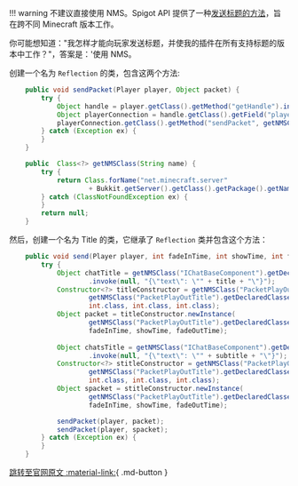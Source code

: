 !!! warning
    不建议直接使用 NMS。Spigot API 提供了一种[发送标题的方法](https://hub.spigotmc.org/javadocs/bukkit/org/bukkit/entity/Player.html#sendTitle(java.lang.String,java.lang.String,int,int,int))，旨在跨不同 Minecraft 版本工作。

你可能想知道："我怎样才能向玩家发送标题，并使我的插件在所有支持标题的版本中工作？"，答案是：'使用 NMS。

创建一个名为 `Reflection` 的类，包含这两个方法:

```java
    public void sendPacket(Player player, Object packet) {
        try {
            Object handle = player.getClass().getMethod("getHandle").invoke(player);
            Object playerConnection = handle.getClass().getField("playerConnection").get(handle);
            playerConnection.getClass().getMethod("sendPacket", getNMSClass("Packet")).invoke(playerConnection, packet);
        } catch (Exception ex) {
        }
    }

    public  Class<?> getNMSClass(String name) {
        try {
            return Class.forName("net.minecraft.server"
                    + Bukkit.getServer().getClass().getPackage().getName().split("\\.")[3] + "." + name);
        } catch (ClassNotFoundException ex) {
        }
        return null;
    }
```

然后，创建一个名为 Title 的类，它继承了 `Reflection` 类并包含这个方法：

```java
    public void send(Player player, int fadeInTime, int showTime, int fadeOutTime, String title, String subtitle) {
        try {
            Object chatTitle = getNMSClass("IChatBaseComponent").getDeclaredClasses()[0].getMethod("a", String.class)
                    .invoke(null, "{\"text\": \"" + title + "\"}");
            Constructor<?> titleConstructor = getNMSClass("PacketPlayOutTitle").getConstructor(
                    getNMSClass("PacketPlayOutTitle").getDeclaredClasses()[0], getNMSClass("IChatBaseComponent"),
                    int.class, int.class, int.class);
            Object packet = titleConstructor.newInstance(
                    getNMSClass("PacketPlayOutTitle").getDeclaredClasses()[0].getField("TITLE").get(null), chatTitle,
                    fadeInTime, showTime, fadeOutTime);
 
            Object chatsTitle = getNMSClass("IChatBaseComponent").getDeclaredClasses()[0].getMethod("a", String.class)
                    .invoke(null, "{\"text\": \"" + subtitle + "\"}");
            Constructor<?> stitleConstructor = getNMSClass("PacketPlayOutTitle").getConstructor(
                    getNMSClass("PacketPlayOutTitle").getDeclaredClasses()[0], getNMSClass("IChatBaseComponent"),
                    int.class, int.class, int.class);
            Object spacket = stitleConstructor.newInstance(
                    getNMSClass("PacketPlayOutTitle").getDeclaredClasses()[0].getField("SUBTITLE").get(null), chatsTitle,
                    fadeInTime, showTime, fadeOutTime);

            sendPacket(player, packet);
            sendPacket(player, spacket);
        } catch (Exception ex) {
        }
    }
```

[跳转至官网原文 :material-link:](https://www.spigotmc.org/wiki/send-title-to-player-packets/){ .md-button }
